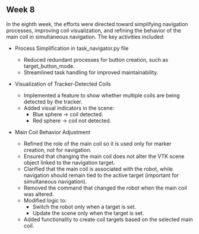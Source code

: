 ## Week 8

In the eighth week, the efforts were directed toward simplifying navigation processes, improving coil visualization, and refining the behavior of the main coil in simultaneous navigation. The key activities included:

- Process Simplification in task_navigator.py file
    - Reduced redundant processes for button creation, such as target_button_mode.
    - Streamlined task handling for improved maintainability.

- Visualization of Tracker-Detected Coils
    - Implemented a feature to show whether multiple coils are being detected by the tracker.
    - Added visual indicators in the scene:
        - Blue sphere → coil detected.
        - Red sphere → coil not detected.

- Main Coil Behavior Adjustment
    - Refined the role of the main coil so it is used only for marker creation, not for navigation.
    - Ensured that changing the main coil does not alter the VTK scene object linked to the navigation target.
    - Clarified that the main coil is associated with the robot, while navigation should remain tied to the active target (important for simultaneous navigation).
    - Removed the command that changed the robot when the main coil was altered.
    - Modified logic to:
        - Switch the robot only when a target is set.
        - Update the scene only when the target is set.
    - Added functionality to create coil targets based on the selected main coil.
